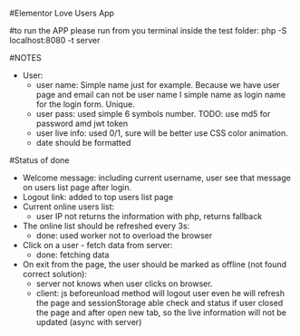 #Elementor Love Users App

#to run the APP
please run from you terminal inside the test folder: php -S localhost:8080 -t server

#NOTES
- User:
    - user name: Simple name just for example. Because we have user page and email can not be user name I simple name as login name for the login form. Unique.
    - user pass: used simple 6 symbols number. 
    TODO: use md5 for password amd jwt token
    - user live info: used 0/1, sure will be better use CSS color animation.
    - date should be formatted

#Status of done
- Welcome message:
    including current username, user see that message on users list page after login.
- Logout link:
    added to top users list page
- Current online users list:
    - user IP not returns the information with php, returns fallback
- The online list should be refreshed every 3s:
    - done: used worker not to overload the browser
- Click on a user - fetch data from server:
    - done: fetching data
- On exit from the page, the user should be marked as offline (not found correct solution): 
    - server not knows when user clicks on browser. 
    - client: js beforeunload method will logout user even he will refresh the page and sessionStorage able check and status if user closed the page and after open new tab, so the live information will not be updated (async with server) 
    

   
    





